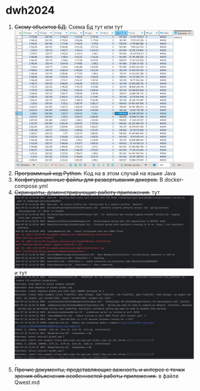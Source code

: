 # dwh2024
1. ~~Схему объектов БД.~~ Схема Бд тут[](https://cloclo62.datacloudmail.ru) или тут![](/DBScreenShot.png)
2. ~~Программный код Python.~~ Код на в этом случай на языке Java
3. ~~Конфигурационные файлы для развертывания докеров.~~ В docker-compose.yml
4. ~~Скриншоты, демонстрирующие работу приложения.~~ тут![](/javaApp1.png)  и тут![](/javaApp2.png).
5. ~~Прочие документы, представляющие важность и интерес с точки зрения
   объяснения особенностей работы приложения.~~  в файле Qwest.md[](https://github.com/Egor18032019/dwh2024/blob/main/Qwest.md)